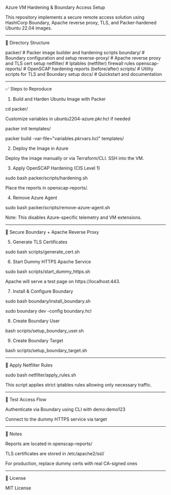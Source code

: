 Azure VM Hardening & Boundary Access Setup

This repository implements a secure remote access solution using HashiCorp Boundary, Apache reverse proxy, TLS, and Packer-hardened Ubuntu 22.04 images.


---

📁 Directory Structure

packer/               # Packer image builder and hardening scripts
boundary/             # Boundary configuration and setup
reverse-proxy/        # Apache reverse proxy and TLS cert setup
netfilter/            # Iptables (netfilter) firewall rules
openscap-reports/     # OpenSCAP hardening reports (before/after)
scripts/              # Utility scripts for TLS and Boundary setup
docs/                 # Quickstart and documentation


---

✅ Steps to Reproduce

1. Build and Harden Ubuntu Image with Packer

cd packer/

Customize variables in ubuntu2204-azure.pkr.hcl if needed

packer init templates/

packer build -var-file="variables.pkrvars.hcl" templates/

2. Deploy the Image in Azure

Deploy the image manually or via Terraform/CLI. SSH into the VM.

3. Apply OpenSCAP Hardening (CIS Level 1)

sudo bash packer/scripts/hardening.sh

Place the reports in openscap-reports/.

4. Remove Azure Agent

sudo bash packer/scripts/remove-azure-agent.sh

Note: This disables Azure-specific telemetry and VM extensions.


---

🔐 Secure Boundary + Apache Reverse Proxy

5. Generate TLS Certificates

sudo bash scripts/generate_cert.sh

6. Start Dummy HTTPS Apache Service

sudo bash scripts/start_dummy_https.sh

Apache will serve a test page on https://localhost:443.

7. Install & Configure Boundary

sudo bash boundary/install_boundary.sh

sudo boundary dev -config boundary.hcl

8. Create Boundary User

bash scripts/setup_boundary_user.sh

9. Create Boundary Target

bash scripts/setup_boundary_target.sh


---

🧱 Apply Netfilter Rules

sudo bash netfilter/apply_rules.sh

This script applies strict iptables rules allowing only necessary traffic.


---

🧪 Test Access Flow

Authenticate via Boundary using CLI with demo:demo123

Connect to the dummy HTTPS service via target



---

📎 Notes

Reports are located in openscap-reports/

TLS certificates are stored in /etc/apache2/ssl/

For production, replace dummy certs with real CA-signed ones



---

📄 License

MIT License
